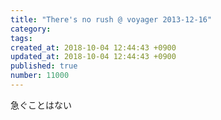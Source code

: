 ```yaml
---
title: "There's no rush @ voyager 2013-12-16"
category: 
tags: 
created_at: 2018-10-04 12:44:43 +0900
updated_at: 2018-10-04 12:44:43 +0900
published: true
number: 11000
---
```


急ぐことはない

